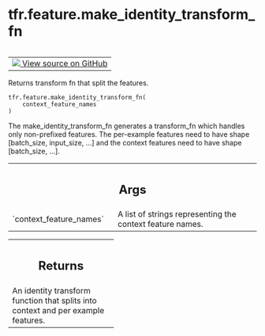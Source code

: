 <div itemscope itemtype="http://developers.google.com/ReferenceObject">
<meta itemprop="name" content="tfr.feature.make_identity_transform_fn" />
<meta itemprop="path" content="Stable" />
</div>

# tfr.feature.make_identity_transform_fn

<!-- Insert buttons and diff -->

<table class="tfo-notebook-buttons tfo-api" align="left">

<td>
  <a target="_blank" href="https://github.com/tensorflow/ranking/tree/master/tensorflow_ranking/python/feature.py">
    <img src="https://www.tensorflow.org/images/GitHub-Mark-32px.png" />
    View source on GitHub
  </a>
</td>
</table>

Returns transform fn that split the features.

<pre class="devsite-click-to-copy prettyprint lang-py tfo-signature-link">
<code>tfr.feature.make_identity_transform_fn(
    context_feature_names
)
</code></pre>

<!-- Placeholder for "Used in" -->

The make_identity_transform_fn generates a transform_fn which handles only
non-prefixed features. The per-example features need to have shape [batch_size,
input_size, ...] and the context features need to have shape [batch_size, ...].

<!-- Tabular view -->

 <table class="responsive fixed orange">
<colgroup><col width="214px"><col></colgroup>
<tr><th colspan="2"><h2 class="add-link">Args</h2></th></tr>

<tr>
<td>
`context_feature_names`
</td>
<td>
A list of strings representing the context feature
names.
</td>
</tr>
</table>

<!-- Tabular view -->

 <table class="responsive fixed orange">
<colgroup><col width="214px"><col></colgroup>
<tr><th colspan="2"><h2 class="add-link">Returns</h2></th></tr>
<tr class="alt">
<td colspan="2">
An identity transform function that splits into context and per example
features.
</td>
</tr>

</table>
